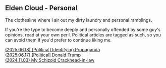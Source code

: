 ## Elden Cloud - Personal
The clothesline where I air out my dirty laundry and personal ramblings.

If you're the type to become deeply and personally offended by some guy's
opinions, read at your own peril. Political articles are tagged as such, so you
can avoid them if you'd prefer to continue liking me.

[(2025.06.18) [Political] Identifying Propaganda](/personal/20250618-propaganda.html) </br>
[(2025.06.17) [Political] Donald Trump](/personal/20250617-trump.html) </br>
[(2024.11.03) My Schizoid Crackhead-in-law](/personal/20241103-rex.html) </br>
